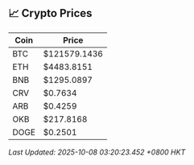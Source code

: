 ## 📈 Crypto Prices

| Coin | Price |
| ---- | ----- |
| BTC | $121579.1436 |
| ETH | $4483.8151 |
| BNB | $1295.0897 |
| CRV | $0.7634 |
| ARB | $0.4259 |
| OKB | $217.8168 |
| DOGE | $0.2501 |

_Last Updated: 2025-10-08 03:20:23.452 +0800 HKT_